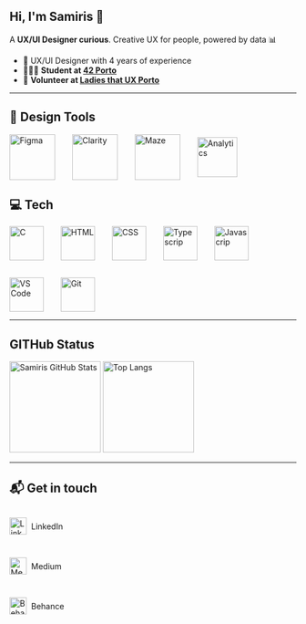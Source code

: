 ## Hi, I'm Samiris 👋
A **UX/UI Designer curious**. Creative UX for people, powered by data 📊  
- 🧩 UX/UI Designer with 4 years of experience
- 👩🏽‍💻 **Student at [42 Porto](https://www.42porto.com/pt/)**
- 🤝 **Volunteer at [Ladies that UX Porto](https://www.linkedin.com/company/ladies-that-ux-porto/)**  

---

## 🎨 Design Tools
<div style="display: flex; gap: 30px; align-items: center;">
    <img height="80" src="https://cdn.iconscout.com/icon/free/png-512/free-figma-icon-download-in-svg-png-gif-file-formats--logo-social-media-brand-iconography-pack-logos-icons-10919045.png?f=webp&w=256" alt="Figma" style="vertical-align: middle;" />
    <img height="80" src="https://www.pitchbreak.us/content/images/2023/08/Tools---Clarity@10x.webp" alt="Clarity" style="vertical-align: middle;" />
    <img height="80" src="https://www.datocms-assets.com/38511/1627404461-publisherlogo.jpg?auto=format" alt="Maze" style="vertical-align: middle;" />
    <img height="70" src="https://cdn.iconscout.com/icon/free/png-512/free-google-analytics-logo-icon-download-in-svg-png-gif-file-formats--pack-logos-icons-1721667.png?f=webp&w=256" alt="Analytics" style="vertical-align: middle;" /> 
</div>

## 💻 Tech
<div style="display: flex; gap: 30px; align-items: center; flex-wrap: wrap;">
    <img height="60" src="https://cdn.jsdelivr.net/gh/devicons/devicon/icons/c/c-original.svg" alt="C" style="vertical-align: middle;" />
    <img height="60" src="https://cdn.jsdelivr.net/gh/devicons/devicon/icons/html5/html5-original.svg" alt="HTML" style="vertical-align: middle;" />
    <img height="60" src="https://cdn.jsdelivr.net/gh/devicons/devicon@latest/icons/css3/css3-original.svg" alt="CSS" style="vertical-align: middle;" />
    <img height="60" src="https://cdn.jsdelivr.net/gh/devicons/devicon@latest/icons/typescript/typescript-original.svg" alt="Typescrip" style="vertical-align: middle;" />
    <img height="60" src="https://cdn.jsdelivr.net/gh/devicons/devicon@latest/icons/javascript/javascript-original.svg" alt="Javascrip" style="vertical-align: middle;" />    
    <img height="60" src="https://cdn.jsdelivr.net/gh/devicons/devicon/icons/vscode/vscode-original.svg" alt="VS Code" style="vertical-align: middle;" />
    <img height="60" src="https://cdn.jsdelivr.net/gh/devicons/devicon/icons/git/git-original.svg" alt="Git" style="vertical-align: middle;" />
</div>

---
## GITHub Status
<div align="left">
  <img height="160" src="https://github-readme-stats.vercel.app/api?username=SamirisSantos&show_icons=true&theme=tokyonight" alt="Samiris GitHub Stats"/>
  <img height="160" src="https://github-readme-stats.vercel.app/api/top-langs/?username=SamirisSantos&layout=compact&theme=tokyonight" alt="Top Langs"/>
</div>

---
## 📬 Get in touch

<div style="display: flex; flex-direction: column; gap: 12px; align-items: start;">
  <p><a href="https://www.linkedin.com/in/samiris-santos/" target="_blank" style="display: flex; align-items: center; gap: 8px; text-decoration: none; color: inherit;">
    <img width="30" height="30" src="https://cdn.jsdelivr.net/gh/devicons/devicon/icons/linkedin/linkedin-original.svg" alt="LinkedIn" />
    <span>LinkedIn</span>
  </a></p>

  <p><a href="https://medium.com/@samiris.araujo" target="_blank" style="display: flex; align-items: center; gap: 8px; text-decoration: none; color: inherit;">
    <img width="30" height="30" src="https://cdn6.aptoide.com/imgs/9/d/7/9d7368ab609d01800744199849e9e365_icon.png" alt="Medium" />
    <span>Medium</span>
  </a></p>

  <p><a href="https://www.behance.net/Samiris" target="_blank" style="display: flex; align-items: center; gap: 8px; text-decoration: none; color: inherit;">
    <img width="30" height="30" src="https://cdn-icons-png.flaticon.com/512/145/145799.png" alt="Behance" />
    <span>Behance</span>
  </a></p>
</div>




